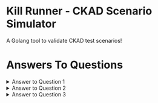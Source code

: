 # Kill Runner - CKAD Scenario Simulator

A Golang tool to validate CKAD test scenarios!

# Answers To Questions

<details><summary>Answer to Question 1</summary>
<h3>Obtain Namespaces</h3>

The following BASH command explains how to complete this task

```bash
k get ns > Q1/namespaces.txt
```
</details>

<details><summary>Answer to Question 2</summary>
<h3>Create A Single Pods</h3>

The following YAML & BASH command explains how to complete this task

```yaml
apiVersion: v1
kind: Pod
metadata:
  labels:
    run: pod1
  name: pod1
  namespace: q2-ns
spec:
  containers:
  - image: httpd:2.4.41-alpine
    name: pod1-container
  dnsPolicy: ClusterFirst
  restartPolicy: Always
```

```bash
k -n q2-ns describe po pod1 | grep -i status: | cut -d ":" -f2 | grep -o "[A-Z].*" > Q2/pod1-status-command.sh
```
</details>



<details><summary>Answer to Question 3</summary>
<h3>Create A Single Job</h3>

The following YAML file explains how to create this job

```yaml
apiVersion: batch/v1
kind: Job
metadata:
  name: awesome-job
  namespace: q3-ns
spec:
  completions: 3
  parallelism: 2
  template:
    metadata:
      labels:
        id: awesome-job
    spec:
      containers:
      - command:
        - /bin/sh
        - -c
        - sleep 2 && echo done
        image: busybox:1.31.0
        name: awesome-job
      restartPolicy: Never
```
</details>
